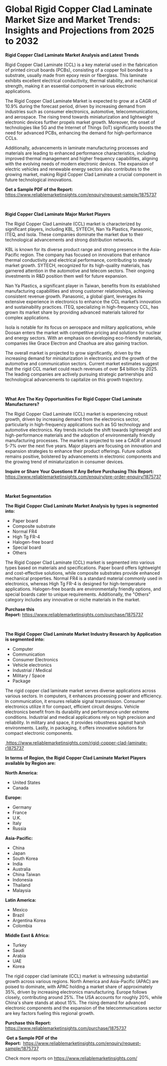 <p><h1>Global Rigid Copper Clad Laminate Market Size and Market Trends: Insights and Projections from 2025 to 2032</h1></p><p><strong>Rigid Copper Clad Laminate Market Analysis and Latest Trends</strong></p>
<p><p>Rigid Copper Clad Laminate (CCL) is a key material used in the fabrication of printed circuit boards (PCBs), consisting of a copper foil bonded to a substrate, usually made from epoxy resin or fiberglass. This laminate exhibits excellent electrical conductivity, thermal stability, and mechanical strength, making it an essential component in various electronic applications.</p><p>The Rigid Copper Clad Laminate Market is expected to grow at a CAGR of 10.9% during the forecast period, driven by increasing demand from industries such as consumer electronics, automotive, telecommunications, and aerospace. The rising trend towards miniaturization and lightweight electronic devices further propels market growth. Moreover, the onset of technologies like 5G and the Internet of Things (IoT) significantly boosts the need for advanced PCBs, enhancing the demand for high-performance CCLs.</p><p>Additionally, advancements in laminate manufacturing processes and materials are leading to enhanced performance characteristics, including improved thermal management and higher frequency capabilities, aligning with the evolving needs of modern electronic devices. The expansion of electric vehicles and renewable energy sectors also contributes to the growing market, making Rigid Copper Clad Laminate a crucial component in future technological innovations.</p></p>
<p><strong>Get a Sample PDF of the Report:&nbsp;</strong> <a href="https://www.reliablemarketinsights.com/enquiry/request-sample/1875737?utm_campaign=1894&utm_medium=2&utm_source=Github&utm_content=ia&utm_term=13022025&utm_id=rigid-copper-clad-laminate">https://www.reliablemarketinsights.com/enquiry/request-sample/1875737</a></p>
<p>&nbsp;</p>
<p><strong>Rigid Copper Clad Laminate Major Market Players</strong></p>
<p><p>The Rigid Copper Clad Laminate (CCL) market is characterized by significant players, including KBL, SYTECH, Nan Ya Plastics, Panasonic, ITEQ, and Isola. These companies dominate the market due to their technological advancements and strong distribution networks.</p><p>KBL is known for its diverse product range and strong presence in the Asia-Pacific region. The company has focused on innovations that enhance thermal conductivity and electrical performance, contributing to steady market growth. SYTECH, recognized for its high-quality materials, has garnered attention in the automotive and telecom sectors. Their ongoing investments in R&D position them well for future expansion.</p><p>Nan Ya Plastics, a significant player in Taiwan, benefits from its established manufacturing capabilities and strong customer relationships, achieving consistent revenue growth. Panasonic, a global giant, leverages its extensive experience in electronics to enhance the CCL market’s innovation and sustainability practices. ITEQ, specializing in high-frequency CCL, has grown its market share by providing advanced materials tailored for complex applications.</p><p>Isola is notable for its focus on aerospace and military applications, while Doosan enters the market with competitive pricing and solutions for nuclear and energy sectors. With an emphasis on developing eco-friendly materials, companies like Grace Electron and Chaohua are also gaining traction.</p><p>The overall market is projected to grow significantly, driven by the increasing demand for miniaturization in electronics and the growth of the automotive and communication sectors. Current market estimates suggest that the rigid CCL market could reach revenues of over $4 billion by 2025. The leading companies are actively pursuing strategic partnerships and technological advancements to capitalize on this growth trajectory.</p></p>
<p>&nbsp;</p>
<p><strong>What Are The Key Opportunities For Rigid Copper Clad Laminate Manufacturers?</strong></p>
<p><p>The Rigid Copper Clad Laminate (CCL) market is experiencing robust growth, driven by increasing demand from the electronics sector, particularly in high-frequency applications such as 5G technology and automotive electronics. Key trends include the shift towards lightweight and high-performance materials and the adoption of environmentally friendly manufacturing processes. The market is projected to see a CAGR of around 5-7% over the next five years. Major players are focusing on innovation and expansion strategies to enhance their product offerings. Future outlook remains positive, bolstered by advancements in electronic components and the growing trend of miniaturization in consumer devices.</p></p>
<p><strong>Inquire or Share Your Questions If Any Before Purchasing This Report:</strong> <a href="https://www.reliablemarketinsights.com/enquiry/pre-order-enquiry/1875737?utm_campaign=1894&utm_medium=2&utm_source=Github&utm_content=ia&utm_term=13022025&utm_id=rigid-copper-clad-laminate">https://www.reliablemarketinsights.com/enquiry/pre-order-enquiry/1875737</a></p>
<p>&nbsp;</p>
<p><strong>Market Segmentation</strong></p>
<p><strong>The Rigid Copper Clad Laminate Market Analysis by types is segmented into:</strong></p>
<p><ul><li>Paper board</li><li>Composite substrate</li><li>Normal FR4</li><li>High Tg FR-4</li><li>Halogen-free board</li><li>Special board</li><li>Others</li></ul></p>
<p><p>The Rigid Copper Clad Laminate (CCL) market is segmented into various types based on materials and specifications. Paper board offers lightweight and cost-effective solutions, while composite substrates provide enhanced mechanical properties. Normal FR4 is a standard material commonly used in electronics, whereas High Tg FR-4 is designed for high-temperature applications. Halogen-free boards are environmentally friendly options, and special boards cater to unique requirements. Additionally, the "Others" category includes any innovative or niche materials in the market.</p></p>
<p><strong>Purchase this Report:&nbsp;</strong><a href="https://www.reliablemarketinsights.com/purchase/1875737?utm_campaign=1894&utm_medium=2&utm_source=Github&utm_content=ia&utm_term=13022025&utm_id=rigid-copper-clad-laminate">https://www.reliablemarketinsights.com/purchase/1875737</a></p>
<p>&nbsp;</p>
<p><strong>The Rigid Copper Clad Laminate Market Industry Research by Application is segmented into:</strong></p>
<p><ul><li>Computer</li><li>Communication</li><li>Consumer Electronics</li><li>Vehicle electronics</li><li>Industrial / Medical</li><li>Military / Space</li><li>Package</li></ul></p>
<p><p>The rigid copper clad laminate market serves diverse applications across various sectors. In computers, it enhances processing power and efficiency. In communication, it ensures reliable signal transmission. Consumer electronics utilize it for compact, efficient circuit designs. Vehicle electronics benefit from its durability and performance under extreme conditions. Industrial and medical applications rely on high precision and reliability. In military and space, it provides robustness against harsh environments. Lastly, in packaging, it offers innovative solutions for compact electronic components.</p></p>
<p><a href="https://www.reliablemarketinsights.com/rigid-copper-clad-laminate-r1875737?utm_campaign=1894&utm_medium=2&utm_source=Github&utm_content=ia&utm_term=13022025&utm_id=rigid-copper-clad-laminate">&nbsp;https://www.reliablemarketinsights.com/rigid-copper-clad-laminate-r1875737</a></p>
<p><strong>In terms of Region, the Rigid Copper Clad Laminate Market Players available by Region are:</strong></p>
<p>
    <p> <strong> North America: </strong>
        <ul>
            <li>United States</li>
            <li>Canada</li>
        </ul>
        </p> 
    <p> <strong> Europe: </strong>
        <ul>
            <li>Germany</li>
            <li>France</li>
            <li>U.K.</li>
            <li>Italy</li>
            <li>Russia</li>
        </ul>
        </p> 
    <p> <strong> Asia-Pacific: </strong>
        <ul>
            <li>China</li>
            <li>Japan</li>
            <li>South Korea</li>
            <li>India</li>
            <li>Australia</li>
            <li>China Taiwan</li>
            <li>Indonesia</li>
            <li>Thailand</li>
            <li>Malaysia</li>
        </ul>
        </p> 
    <p> <strong> Latin America: </strong>
        <ul>
            <li>Mexico</li>
            <li>Brazil</li>
            <li>Argentina Korea</li>
            <li>Colombia</li>
        </ul>
        </p> 
    <p> <strong> Middle East & Africa: </strong>
        <ul>
            <li>Turkey</li>
            <li>Saudi</li>
            <li>Arabia</li>
            <li>UAE</li>
            <li>Korea</li>
        </ul>
    </p>
    </p>
<p><p>The rigid copper clad laminate (CCL) market is witnessing substantial growth across various regions. North America and Asia-Pacific (APAC) are poised to dominate, with APAC holding a market share of approximately 35%, driven by increasing electronics manufacturing. Europe follows closely, contributing around 25%. The USA accounts for roughly 20%, while China's share stands at about 15%. The rising demand for advanced electronic components and the expansion of the telecommunications sector are key factors fueling this regional growth.</p></p>
<p><strong>Purchase this Report: </strong><a href="https://www.reliablemarketinsights.com/purchase/1875737?utm_campaign=1894&utm_medium=2&utm_source=Github&utm_content=ia&utm_term=13022025&utm_id=rigid-copper-clad-laminate">https://www.reliablemarketinsights.com/purchase/1875737</a></p>
<p>&nbsp;<strong>Get a Sample PDF of the Report:&nbsp;&nbsp;</strong><a href="https://www.reliablemarketinsights.com/enquiry/request-sample/1875737?utm_campaign=1894&utm_medium=2&utm_source=Github&utm_content=ia&utm_term=13022025&utm_id=rigid-copper-clad-laminate">https://www.reliablemarketinsights.com/enquiry/request-sample/1875737</a></p>
<p><strong></strong></p>
<p>Check more reports on <a href="https://www.reliablemarketinsights.com/?utm_campaign=1894&utm_medium=2&utm_source=Github&utm_content=ia&utm_term=13022025&utm_id=rigid-copper-clad-laminate">https://www.reliablemarketinsights.com/</a></p>
